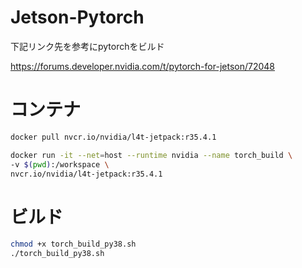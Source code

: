 # Jetson-Pytorch

下記リンク先を参考にpytorchをビルド

https://forums.developer.nvidia.com/t/pytorch-for-jetson/72048


# コンテナ
```bash
docker pull nvcr.io/nvidia/l4t-jetpack:r35.4.1

docker run -it --net=host --runtime nvidia --name torch_build \
-v $(pwd):/workspace \
nvcr.io/nvidia/l4t-jetpack:r35.4.1
```

# ビルド
```bash
chmod +x torch_build_py38.sh
./torch_build_py38.sh
```
